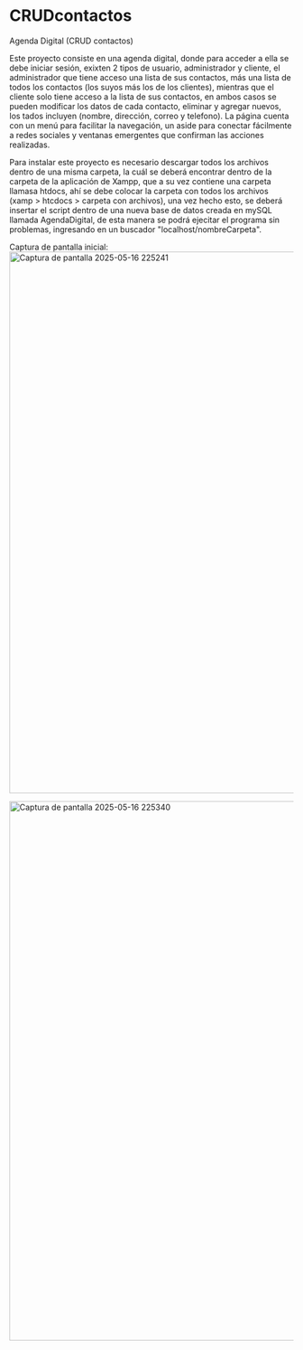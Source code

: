 # CRUDcontactos
Agenda Digital (CRUD contactos)

Este proyecto consiste en una agenda digital, donde para acceder a ella se debe iniciar sesión, exixten 2 tipos de usuario, administrador y cliente,  el administrador que tiene acceso una lista de sus contactos, más una lista de todos los contactos (los suyos más los de los clientes), mientras que el cliente solo tiene acceso a la lista de sus contactos, en ambos casos se pueden modificar los datos de cada contacto, eliminar y agregar nuevos, los tados incluyen (nombre, dirección, correo y telefono). La página cuenta con un menú para facilitar la navegación, un aside para conectar fácilmente a redes sociales y ventanas emergentes que confirman las acciones realizadas.

Para instalar este proyecto es necesario descargar todos los archivos dentro de una misma carpeta, la cuál se deberá encontrar dentro de la carpeta de la aplicación de Xampp, que a su vez contiene una carpeta llamasa htdocs, ahí se debe colocar la carpeta con todos los archivos (xamp > htcdocs > carpeta con archivos), una vez hecho esto, se deberá insertar el script dentro de una nueva base de datos creada en mySQL llamada AgendaDigital, de esta manera se podrá ejecitar el programa sin problemas, ingresando en un buscador "localhost/nombreCarpeta".

Captura de pantalla inicial:
<img width="959" alt="Captura de pantalla 2025-05-16 225241" src="https://github.com/user-attachments/assets/4ed5b4c8-00a3-468a-930e-ec5a99c1373a" />

<img width="955" alt="Captura de pantalla 2025-05-16 225340" src="https://github.com/user-attachments/assets/af18b669-0beb-4e67-853d-a284f1240468" />
